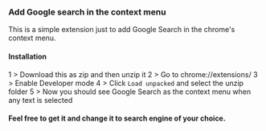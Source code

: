 ### Add Google search in the context menu  

This is a simple extension just to add Google Search in the chrome's context menu.


#### Installation
1 > Download this as zip and then unzip it
2 > Go to chrome://extensions/
3 > Enable Developer mode
4 > Click `Load unpacked` and select the unzip folder
5 > Now you should see Google Search as the context menu when any text is selected

#### Feel free to get it and change it to search engine of your choice.  

